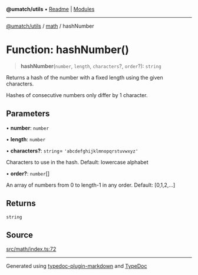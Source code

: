 **@umatch/utils** • [Readme](../../index.md) \| [Modules](../../modules.md)

***

[@umatch/utils](../../modules.md) / [math](../index.md) / hashNumber

# Function: hashNumber()

> **hashNumber**(`number`, `length`, `characters`?, `order`?): `string`

Returns a hash of the number with a fixed length using the given characters.

Hashes of consecutive numbers only differ by 1 character.

## Parameters

• **number**: `number`

• **length**: `number`

• **characters?**: `string`= `'abcdefghijklmnopqrstuvwxyz'`

Characters to use in the hash. Default: lowercase alphabet

• **order?**: `number`[]

An array of numbers from 0 to length-1 in any order. Default: [0,1,2,...]

## Returns

`string`

## Source

[src/math/index.ts:72](https://github.com/umatch-oficial/utils/blob/7369e19/src/math/index.ts#L72)

***

Generated using [typedoc-plugin-markdown](https://www.npmjs.com/package/typedoc-plugin-markdown) and [TypeDoc](https://typedoc.org/)
